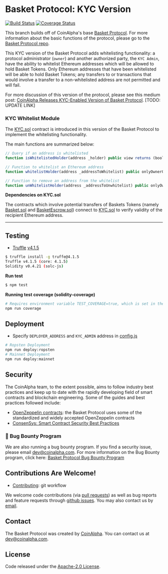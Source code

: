 # Basket Protocol: KYC Version

[![Build Status](https://jenkins.coinalpha.com/buildStatus/icon?job=kyc-basket-protocol&build=4)](https://jenkins.coinalpha.com/job/kyc-basket-protocol/4/)
[![Coverage Status](https://coveralls.io/repos/github/CoinAlpha/kyc-basket-protocol/badge.svg?branch=master&t=VuHnjw)](https://coveralls.io/github/CoinAlpha/kyc-basket-protocol?branch=master)

This branch builds off of CoinAlpha's base [Basket Protocol](https://github.com/CoinAlpha/basket-protocol).  For more information about the basic functions of the protocol, please go to the [Basket Protocol repo](https://github.com/CoinAlpha/basket-protocol).

This KYC version of the Basket Protocol adds whitelisting functionality: a protocol administrator (`owner`) and another authorized party, the `KYC Admin`, have the ability to whitelist Ethereum addresses which will be allowed to hold Basket Tokens.  Only Ethereum addresses that have been whitelisted will be able to hold Basket Tokens; any transfers to or transactions that would involve a transfer to a non-whitelisted address are not permitted and will fail.

For more discussion of this version of the protocol, please see this medium post: [CoinAlpha Releases KYC-Enabled Version of Basket Protocol](https://medium/finance-3). [TODO: UPDATE LINK]


### KYC Whitelist Module

The [KYC.sol](contracts/KYC.sol) contract is introduced in this version of the Basket Protocol to implement the whitelisting functionality.

The main functions are summarized below:

```js
// Query if an address is whitelisted
function isWhitelistedHolder(address _holder) public view returns (bool)
```

```js
// Function to whitelist an Ethereum address
function whitelistHolder(address _addressToWhitelist) public onlyOwnerOrAdmin returns (bool) 
```

```js
// Function to remove an address from the whitelist
function unWhitelistHolder(address _addressToUnwhitelist) public onlyOwnerOrAdmin returns (bool)
```

**Dependencies on KYC.sol**

The contracts which involve potential transfers of Baskets Tokens (namely [Basket.sol](contracts/Basket.sol) and [BasketEscrow.sol](contracts/BasketEscrow.sol)) connect to [KYC.sol](contracts/KYC.sol) to verify validity of the recipient Ethereum address.


---


## Testing
- [Truffle](http://truffleframework.com/) [v4.1.5](https://github.com/trufflesuite/truffle/releases/tag/v4.1.5)

```sh
$ truffle install -g truffe@4.1.5
Truffle v4.1.5 (core: 4.1.5)
Solidity v0.4.21 (solc-js)
```

**Run test**

```sh
$ npm test
```

**Running test coverage (solidity-coverage)**

```sh
# Requires environment variable TEST_COVERAGE=true, which is set in the npm script:
npm run coverage
```

## Deployment

- Specify `DEPLOYER_ADDRESS` and `KYC_ADMIN` address in [config.js](config.js)

```sh
# Ropsten Deployment
npm run deploy:ropsten
# Mainnet Deployment
npm run deploy:mainnet
```


## Security
The CoinAlpha team, to the extent possible, aims to follow industry best practices and keep up to date with the rapidly developing field of smart contracts and blockchain engineering.  Some of the guides and best practices followed include:
- [OpenZeppelin contracts](https://github.com/OpenZeppelin/zeppelin-solidity): the Basket Protocol uses some of the standardized and widely accepted OpenZeppelin contracts
- [ConsenSys: Smart Contract Security Best Practices](https://github.com/ConsenSys/smart-contract-best-practices)


### 🐞 Bug Bounty Program
We are also running a bug bounty program.
If you find a security issue, please email [dev@coinalpha.com](mailto:dev@coinalpha.com).
For more information on the Bug Bounty program, click here: [Basket Protocol Bug Bounty Program](https://medium.com/finance-3)


## Contributions Are Welcome!
- [Contributing](CONTRIBUTING.md): git workflow

We welcome code contributions (via [pull requests](https://github.com/CoinAlpha/basket-protocol/pulls)) as well as bug reports and feature requests through [github issues](https://github.com/CoinAlpha/basket-protocol/issues).  You may also contact us by [email](mailto:dev@coinalpha.com).

## Contact
The Basket Protocol was created by [CoinAlpha](https://www.coinalpha.com).  You can contact us at [dev@coinalpha.com](mailto:dev@coinalpha.com).

## License
Code released under the [Apache-2.0 License](LICENSE).
